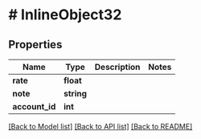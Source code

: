 # # InlineObject32

## Properties

Name | Type | Description | Notes
------------ | ------------- | ------------- | -------------
**rate** | **float** |  |
**note** | **string** |  |
**account_id** | **int** |  |

[[Back to Model list]](../../README.md#models) [[Back to API list]](../../README.md#endpoints) [[Back to README]](../../README.md)
